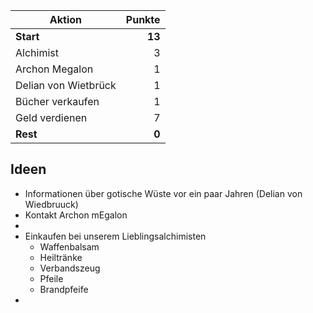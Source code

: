 | Aktion               | Punkte |
| -------------------- | -----: |
| **Start**            | **13** |
| Alchimist            |      3 |
| Archon Megalon       |      1 |
| Delian von Wietbrück |      1 |
| Bücher verkaufen     |      1 |
| Geld verdienen       |      7 |
| **Rest**             |  **0** |
## Ideen
* Informationen über gotische Wüste vor ein paar Jahren (Delian von Wiedbruuck)
* Kontakt Archon mEgalon
* 
* Einkaufen bei unserem Lieblingsalchimisten
	* Waffenbalsam
	* Heiltränke
	* Verbandszeug
	* Pfeile
	* Brandpfeife 
* 
